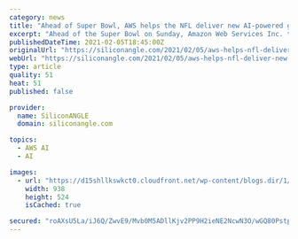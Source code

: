 ```yaml
---
category: news
title: "Ahead of Super Bowl, AWS helps the NFL deliver new AI-powered game statistics"
excerpt: "Ahead of the Super Bowl on Sunday, Amazon Web Services Inc. today shared details about its collaboration with the NFL to enhance the league’s Next Gen Stats game analytics system. Next Gen Stats enables the NFL to display game statistics during broadcasts to enhance the viewing experience for fans."
publishedDateTime: 2021-02-05T18:45:00Z
originalUrl: "https://siliconangle.com/2021/02/05/aws-helps-nfl-deliver-new-ai-powered-game-statistics/"
webUrl: "https://siliconangle.com/2021/02/05/aws-helps-nfl-deliver-new-ai-powered-game-statistics/"
type: article
quality: 51
heat: 51
published: false

provider:
  name: SiliconANGLE
  domain: siliconangle.com

topics:
  - AWS AI
  - AI

images:
  - url: "https://d15shllkswkct0.cloudfront.net/wp-content/blogs.dir/1/files/2021/02/aws4.png"
    width: 938
    height: 524
    isCached: true

secured: "roAXsU5La/iJ6Q/ZwvE9/Mvb0M5ADllKjv2PP9H2ieNE2NcwN3O/wGQ80Pstp5Y5VEHRj1Xo9JhRWLZJbxVLMIdyDwlVvrheQORMtURjW7N56GH4iZnZFavcyV2Zc8DcF5eDFyZSzCMK6LF6o22S+kTotJanUVksLRaDt9VSvYUbrzHQXV/t5+MgXiI54QNwry9GZuqdpA/r+lbVnAtVuLOap7xYt51X24ASQjF9qdHOonnf5IKBt3NBR4CjocKXP7Izvwf0nh13d/8AFkABcL0HkbgCVZY5FoNTkVkGVJVtgeHslUrf6l9QGanSsE43bQK1pHFb3MDRZ/KUat22N01k5gfuIpPrS1z1r1WTwsA=;3Fert7S0mZW7MLC+Vh8PQw=="
---
```


